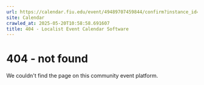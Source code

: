 ```yaml
---
url: https://calendar.fiu.edu/event/49489707459844/confirm?instance_id=49489707477262&return=https%3A%2F%2Fcalendar.fiu.edu%2Fcalendar
site: Calendar
crawled_at: 2025-05-20T10:58:58.691607
title: 404 - Localist Event Calendar Software
---
```


# 404 - not found
We couldn't find the page on this community event platform.
